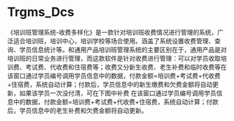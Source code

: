 # Trgms_Dcs
 《培训班管理系统-收费多样化》是一款针对培训班收费情况进行管理的系统，广泛适合培训班，培训中心，培训学校等场合使用。涵盖了系统设置收费管理、查询、学员信息统计等。和通用产品培训班管理系统的主要区别在于，通用产品是对培训班的日常业务进行管理，而这款软件是针对收费进行管理：可以对学员收取培训费、考试费、代收费和住宿费等；收费又分新生收费、老生补费和临时收费等在该窗口通过学员编号调用学员信息中的数据，付款金额=培训费+考试费+代收费+住宿费，系统自动计算；付款后，学员信息中的新生缴费和欠费金额将自动更新，如果该学员一次没付清，可在下图中补费  在该窗口通过学员编号调用学员信息中的数据，付款金额=培训费+考试费+代收费+住宿费，系统自动计算；付款后，学员信息中的老生补费和欠费金额将自动更新。
